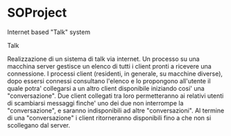 SOProject
=========

Internet based "Talk" system



Talk

Realizzazione di un sistema di talk via internet. Un processo su una
macchina server gestisce un elenco di tutti i client pronti a ricevere una
connessione.
I processi client (residenti, in generale, su macchine diverse), dopo
essersi connessi consultano l'elenco e lo propongono all'utente il quale potra'
collegarsi a un altro client disponibile iniziando cosi' una "conversazione".
Due client collegati tra loro permetteranno ai relativi utenti di scambiarsi
messaggi finche' uno dei due non interrompe la "conversazione", e saranno
indisponibili ad altre "conversazioni". Al termine di una "conversazione" i
client ritorneranno disponibili fino a che non si scollegano dal server.
